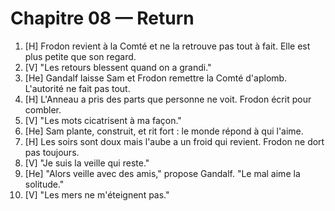 # Chapitre 08 — Return

1. [H] Frodon revient à la Comté et ne la retrouve pas tout à fait. Elle est plus petite que son regard.
2. [V] "Les retours blessent quand on a grandi."
3. [He] Gandalf laisse Sam et Frodon remettre la Comté d'aplomb. L'autorité ne fait pas tout.
4. [H] L'Anneau a pris des parts que personne ne voit. Frodon écrit pour combler.
5. [V] "Les mots cicatrisent à ma façon."
6. [He] Sam plante, construit, et rit fort : le monde répond à qui l'aime.
7. [H] Les soirs sont doux mais l'aube a un froid qui revient. Frodon ne dort pas toujours.
8. [V] "Je suis la veille qui reste."
9. [He] "Alors veille avec des amis," propose Gandalf. "Le mal aime la solitude."
11. [V] "Les mers ne m'éteignent pas."
